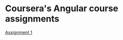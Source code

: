 Coursera's Angular course assignments
=====================================

[Assignment 1](https://vria.github.io/coursera-angular/assignment1/)